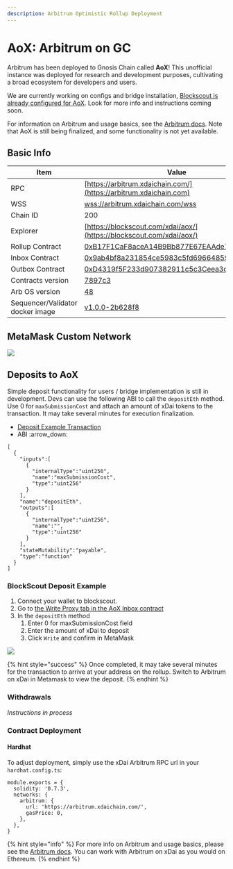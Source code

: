 ```yaml
---
description: Arbitrum Optimistic Rollup Deployment
---
```


# AoX: Arbitrum on GC

Arbitrum has been deployed to Gnosis Chain called **AoX**! This unofficial instance was deployed for research and development purposes, cultivating a broad ecosystem for  developers and users.

We are currently working on configs and bridge installation, [Blockscout is already configured for AoX](https://blockscout.com/xdai/aox/). Look for more info and instructions coming soon.

For information on Arbitrum and usage basics, see the [Arbitrum docs](https://developer.offchainlabs.com/docs/developer\_quickstart). Note that AoX is still being finalized, and some functionality is not yet available.&#x20;

## Basic Info

| Item                             | Value                                                                                                                                                                               |
| -------------------------------- | ----------------------------------------------------------------------------------------------------------------------------------------------------------------------------------- |
| RPC                              | [https://arbitrum.xdaichain.com/](https://arbitrum.xdaichain.com)                                                                                                                   |
| WSS                              | [wss://arbitrum.xdaichain.com/wss](wss://arbitrum.xdaichain.com/wss)                                                                                                                |
| Chain ID                         | 200                                                                                                                                                                                 |
| Explorer                         | [https://blockscout.com/xdai/aox/](https://blockscout.com/xdai/aox/)                                                                                                                |
| Rollup Contract                  | [0xB17F1CaF8aceA14B9Bb877E67EAAde785E7D6F39](https://blockscout.com/xdai/mainnet/address/0xB17F1CaF8aceA14B9Bb877E67EAAde785E7D6F39/transactions)                                   |
| Inbox Contract                   | [0x9ab4bf8a231854ce5983c5fd69664859f717359d](https://blockscout.com/xdai/mainnet/address/0x9Ab4bf8A231854ce5983C5fd69664859F717359D/transactions)                                   |
| Outbox Contract                  | [0xD4319f5F233d907382911c5c3Ceea3cc68921c20](https://blockscout.com/xdai/mainnet/address/0xD4319f5F233d907382911c5c3Ceea3cc68921c20/transactions)                                   |
| Contracts version                | [7897c3](https://github.com/OffchainLabs/arbitrum/tree/7897c37760f38bd342a2c5d512fcfe74e082cf78)                                                                                    |
| Arb OS version                   | [48](https://github.com/OffchainLabs/arb-os/blob/7bfd973868c8a666fa51734c4cba5627df000f95/arb\_os/arbos.mexe)                                                                       |
| Sequencer/Validator docker image | [v1.0.0-2b628f8](https://hub.docker.com/layers/offchainlabs/arb-node/v1.0.0-2b628f8/images/sha256-be32b6cb1af726495bc40be5863931b145cb54b2ba5c95e3e4af950b19c23f38?context=explore) |

## MetaMask Custom Network

![](../../.gitbook/assets/xdai-arbitrum.png)

## Deposits to AoX

Simple deposit functionality for users / bridge implementation is still in development. Devs can use the following ABI to call the  `depositEth` method. Use 0 for `maxSubmissionCost` and attach an amount of xDai tokens to the transaction. It may take several minutes for execution finalization.&#x20;

* [Deposit Example Transaction](https://blockscout.com/xdai/mainnet/tx/0x2827e6b8c0c16b1a924910fb98488ebf2fb49303814773b252b16b7f67c0a83e)
* ABI :arrow\_down:&#x20;

```
[
  {
    "inputs":[
      {
        "internalType":"uint256",
        "name":"maxSubmissionCost",
        "type":"uint256"
      }
    ],
    "name":"depositEth",
    "outputs":[
      {
        "internalType":"uint256",
        "name":"",
        "type":"uint256"
      }
    ],
    "stateMutability":"payable",
    "type":"function"
  }
]
```

### BlockScout Deposit Example

1. Connect your wallet to blockscout.
2. Go to [the Write Proxy tab in the AoX Inbox contract](https://blockscout.com/xdai/mainnet/address/0x9Ab4bf8A231854ce5983C5fd69664859F717359D/write-proxy)
3. In the `depositEth` method
   1. Enter 0 for maxSubmissionCost field
   2. Enter the amount of xDai to deposit
   3. Click `Write` and confirm in MetaMask

![](<../../.gitbook/assets/bs-1 (4).png>)

{% hint style="success" %}
Once completed, it may take several minutes for the transaction to arrive at your address on the rollup. Switch to Arbitrum on xDai in Metamask to view the deposit.
{% endhint %}

### Withdrawals

_Instructions in process_

### Contract Deployment

#### Hardhat

To adjust deployment, simply use the xDai Arbitrum RPC url in your `hardhat.config.ts`:

```
module.exports = {
  solidity: '0.7.3',
  networks: {
    arbitrum: {
      url: 'https://arbitrum.xdaichain.com/',
      gasPrice: 0,
    },
  },
}
```

{% hint style="info" %}
For more info on Arbitrum and usage basics, please see the [Arbitrum docs](https://developer.offchainlabs.com/docs/developer\_quickstart). You can work with Arbitrum on xDai as you would on Ethereum.&#x20;
{% endhint %}
